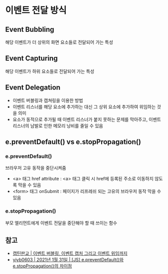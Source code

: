 # 이벤트 전달 방식

## Event Bubbling

해당 이벤트가 더 상위의 화면 요소들로 전달되어 가는 특성

## Event Capturing

해당 이벤트가 하위 요소들로 전달되어 가는 특성

## Event Delegation

* 이벤트 버블링과 캡쳐링을 이용한 방법
* 이벤트 리스너를 해당 요소에 추가하는 대신 그 상위 요소에 추가하여 위임하는 것을 의미
* 요소가 동적으로 추가될 때 이벤트 리스너가 붙지 못하는 문제를 막아주고, 이벤트 리스너의 남발로 인한 메모리 낭비를 줄일 수 있음

## e.preventDefault() vs e.stopPropagation()

### e.preventDefault()

브라우저 고유 동작을 중단시켜줌

* \<a> 태그 href attribute : \<a> 태그 클릭 시 href에 등록된 주소로 이동하지 않도록 막을 수 있음
* \<form> 태그 onSubmit : 페이지가 리프레쉬 되는 고유의 브라우저 동작 막을 수 있음 

### e.stopPropagation()

부모 엘리먼트에게 이벤트 전달을 중단해야 할 때 쓰이는 함수

## 참고

* [캡틴판교 | 이벤트 버블링, 이벤트 캡처 그리고 이벤트 위임까지](https://joshua1988.github.io/web-development/javascript/event-propagation-delegation/)
* [yiyb0603 | 2021년 1월 31일 | \[JS\] e.preventDefault()와 e.stopPropagation()의 차이점](https://velog.io/@yiyb0603/JS-e.preventDefault%EC%99%80-e.stopPropagation%EC%9D%98-%EC%B0%A8%EC%9D%B4%EC%A0%90)
